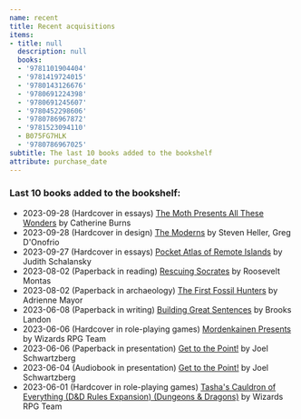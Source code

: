 ```yaml
---
name: recent
title: Recent acquisitions
items:
- title: null
  description: null
  books:
  - '9781101904404'
  - '9781419724015'
  - '9780143126676'
  - '9780691224398'
  - '9780691245607'
  - '9780452298606'
  - '9780786967872'
  - '9781523094110'
  - B075FG7HLK
  - '9780786967025'
subtitle: The last 10 books added to the bookshelf
attribute: purchase_date
---
```

### Last 10 books added to the bookshelf:
- 2023-09-28 (Hardcover in essays) [The Moth Presents All These Wonders](/books/info/9781101904404) by Catherine Burns
- 2023-09-28 (Hardcover in design) [The Moderns](/books/info/9781419724015) by Steven Heller, Greg D'Onofrio
- 2023-09-27 (Hardcover in essays) [Pocket Atlas of Remote Islands](/books/info/9780143126676) by Judith Schalansky
- 2023-08-02 (Paperback in reading) [Rescuing Socrates](/books/info/9780691224398) by Roosevelt Montas
- 2023-08-02 (Paperback in archaeology) [The First Fossil Hunters](/books/info/9780691245607) by Adrienne Mayor
- 2023-06-08 (Paperback in writing) [Building Great Sentences](/books/info/9780452298606) by Brooks Landon
- 2023-06-06 (Hardcover in role-playing games) [Mordenkainen Presents](/books/info/9780786967872) by Wizards RPG Team
- 2023-06-06 (Paperback in presentation) [Get to the Point!](/books/info/9781523094110) by Joel Schwartzberg
- 2023-06-04 (Audiobook in presentation) [Get to the Point!](/books/info/B075FG7HLK) by Joel Schwartzberg
- 2023-06-01 (Hardcover in role-playing games) [Tasha's Cauldron of Everything (D&D Rules Expansion) (Dungeons & Dragons)](/books/info/9780786967025) by Wizards RPG Team
